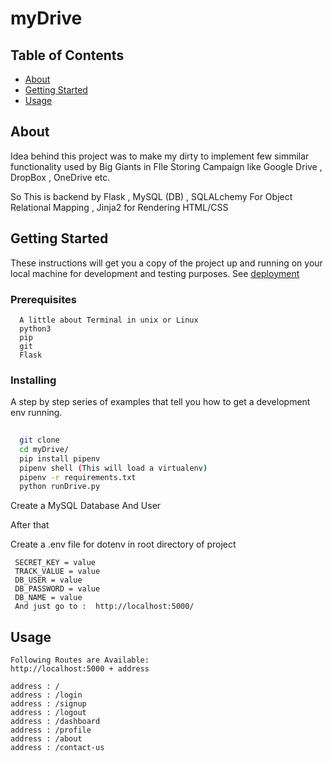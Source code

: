 # myDrive

## Table of Contents

- [About](#about)
- [Getting Started](#getting_started)
- [Usage](#usage)

## About <a name = "about"></a>

Idea behind this project was to make my dirty to implement few simmilar functionality used by Big Giants in FIle Storing Campaign like Google Drive , DropBox , OneDrive etc.

So This is backend by Flask , MySQL (DB) , SQLALchemy For Object Relational Mapping , Jinja2 for Rendering HTML/CSS 

## Getting Started <a name = "getting_started"></a>

These instructions will get you a copy of the project up and running on your local machine for development and testing purposes. See [deployment](#deployment) 

### Prerequisites

```
  A little about Terminal in unix or Linux
  python3
  pip
  git
  Flask
```

### Installing  <a name = "deployment"></a>
A step by step series of examples that tell you how to get a development env running.

<!-- ''' -->
```bash
 
  git clone 
  cd myDrive/
  pip install pipenv
  pipenv shell (This will load a virtualenv)
  pipenv -r requirements.txt
  python runDrive.py

```
Create a MySQL Database And User

After that

  Create a .env file for dotenv in root directory of project
```
 SECRET_KEY = value
 TRACK_VALUE = value
 DB_USER = value
 DB_PASSWORD = value
 DB_NAME = value
 And just go to :  http://localhost:5000/
```


## Usage <a name = "usage"></a>

```
Following Routes are Available:
http://localhost:5000 + address

address : /
address : /login
address : /signup
address : /logout
address : /dashboard
address : /profile
address : /about
address : /contact-us